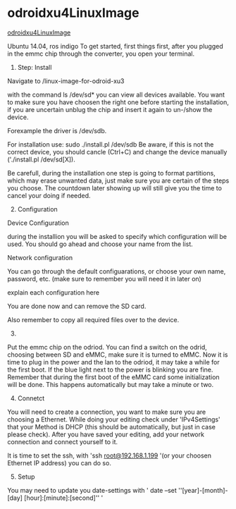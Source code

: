 # odroidxu4LinuxImage
[odroidxu4LinuxImage](https://www.dropbox.com/s/5qgz784iri6neg2/linux-image-for-odroid-xu3.tar.gz?dl=0)

Ubuntu 14.04, ros indigo 
To get started, first things first, after you plugged in the emmc chip through the converter, you open your terminal.

1. Step: Install

Navigate to /linux-image-for-odroid-xu3

with the command ls /dev/sd* you can view all devices available. 
You want to make sure you have choosen the right one before starting the installation, if you are uncertain unblug the chip and insert it again to un-/show the device.

Forexample the driver is /dev/sdb.

For installation use: sudo ./install.pl /dev/sdb
Be aware, if this is not the correct device, you should cancle (Ctrl+C) and change the device manually ('./install.pl /dev/sd[X]).

Be carefull, during the installation one step is going to format partitions, which may erase unwanted data, just make sure you are certain of the steps you choose. The countdown later showing up will still give you the time to cancel your doing if needed.

2. Configuration

Device Configuration

during the installion you will be asked to specify which configuration will be used. You should go ahead and choose your name from the list.

Network configuration

You can go through the default configuarations, or choose your own name, password, etc. 
(make sure to remember you will need it in later on)

explain each configuration here

You are done now and can remove the SD card.

Also remember to copy all required files over to the device.

3.

Put the emmc chip on the odriod.
You can find a switch on the odrid, choosing between  SD and eMMC, make sure it is turned to eMMC.
Now it is time to plug in the power and the lan to the odriod, it may take a while for the first boot. If the blue light next to the power is blinking you are fine.
Remember that during the first boot of the eMMC card some initialization will be done. This happens automatically but may take a minute or two. 

4. Connetct

You will need to create a connection, you want to make sure you are choosing a Ethernet. While doing your editing check under 'IPv4Settings' that your Method is DHCP (this should be automatically, but just in case please check). 
After you have saved your editing, add your network connection and connect yourself to it.

It is time to set the ssh, with 'ssh root@192.168.1.199 '(or your choosen Ethernet IP address) you can do so.

5. Setup

You may need to update you date-settings with ' date –set ''[year]-[month]-[day] [hour]:[minute]:[second]''  '
